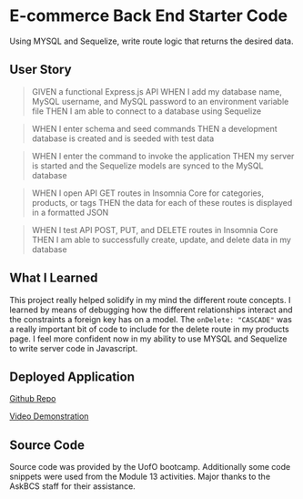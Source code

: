 # E-commerce Back End Starter Code
Using MYSQL and Sequelize, write route logic that returns the desired data. 

## User Story
>GIVEN a functional Express.js API
>WHEN I add my database name, MySQL username, and MySQL password to an environment variable file
>THEN I am able to connect to a database using Sequelize

>WHEN I enter schema and seed commands
>THEN a development database is created and is seeded with test data

>WHEN I enter the command to invoke the application
>THEN my server is started and the Sequelize models are synced to the MySQL database

>WHEN I open API GET routes in Insomnia Core for categories, products, or tags
>THEN the data for each of these routes is displayed in a formatted JSON

>WHEN I test API POST, PUT, and DELETE routes in Insomnia Core
>THEN I am able to successfully create, update, and delete data in my database

## What I Learned
 This project really helped solidify in my mind the different route concepts. I learned by means of debugging how the different relationships interact and the constraints a foreign key has on a model. The  `onDelete: "CASCADE"` was a really important bit of code to include for the delete route in my products page.
 I feel more confident now in my ability to use MYSQL and Sequelize to write server code in Javascript. 


## Deployed Application
[Github Repo](https://github.com/TorySnopl/ecommerce_backend)

[Video Demonstration]()

## Source Code
Source code was provided by the UofO bootcamp. Additionally some code snippets were used from the Module 13 activities. Major thanks to the AskBCS staff for their assistance.